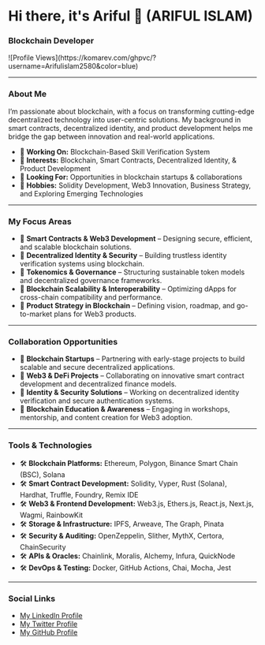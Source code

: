 # Hi there, it's Ariful 👋 (ARIFUL ISLAM)

### Blockchain Developer
<p>![Profile Views](https://komarev.com/ghpvc/?username=Arifulislam2580&color=blue)

</p>

---

### About Me
I’m passionate about blockchain, with a focus on transforming cutting-edge decentralized technology into user-centric solutions. My background in smart contracts, decentralized identity, and product development helps me bridge the gap between innovation and real-world applications.

- 🔹 **Working On:** Blockchain-Based Skill Verification System  
- 🔹 **Interests:** Blockchain, Smart Contracts, Decentralized Identity, & Product Development  
- 🔹 **Looking For:** Opportunities in blockchain startups & collaborations  
- 🔹 **Hobbies:** Solidity Development, Web3 Innovation, Business Strategy, and Exploring Emerging Technologies

---

### My Focus Areas
- 📌 **Smart Contracts & Web3 Development** – Designing secure, efficient, and scalable blockchain solutions.
- 📌 **Decentralized Identity & Security** – Building trustless identity verification systems using blockchain.
- 📌 **Tokenomics & Governance** – Structuring sustainable token models and decentralized governance frameworks.
- 📌 **Blockchain Scalability & Interoperability** – Optimizing dApps for cross-chain compatibility and performance.
- 📌 **Product Strategy in Blockchain** – Defining vision, roadmap, and go-to-market plans for Web3 products.

---

### Collaboration Opportunities
- 🤝 **Blockchain Startups** – Partnering with early-stage projects to build scalable and secure decentralized applications.
- 🤝 **Web3 & DeFi Projects** – Collaborating on innovative smart contract development and decentralized finance models.
- 🤝 **Identity & Security Solutions** – Working on decentralized identity verification and secure authentication systems.
- 🤝 **Blockchain Education & Awareness** – Engaging in workshops, mentorship, and content creation for Web3 adoption.

---

### Tools & Technologies
- 🛠 **Blockchain Platforms:** Ethereum, Polygon, Binance Smart Chain (BSC), Solana  
- 🛠 **Smart Contract Development:** Solidity, Vyper, Rust (Solana), Hardhat, Truffle, Foundry, Remix IDE  
- 🛠 **Web3 & Frontend Development:** Web3.js, Ethers.js, React.js, Next.js, Wagmi, RainbowKit  
- 🛠 **Storage & Infrastructure:** IPFS, Arweave, The Graph, Pinata  
- 🛠 **Security & Auditing:** OpenZeppelin, Slither, MythX, Certora, ChainSecurity  
- 🛠 **APIs & Oracles:** Chainlink, Moralis, Alchemy, Infura, QuickNode  
- 🛠 **DevOps & Testing:** Docker, GitHub Actions, Chai, Mocha, Jest

---

### Social Links
- [My LinkedIn Profile](https://www.facebook.com/arifulislamjournalist/)
- [My Twitter Profile](https://x.com/Ariful66944047)
- [My GitHub Profile](https://github.com/Arifulislam2580)
